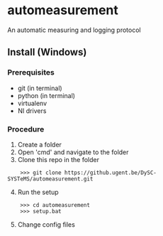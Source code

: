 # automeasurement
An automatic measuring and logging protocol


## Install (Windows)
### Prerequisites
* git (in terminal)
* python (in terminal)
* virtualenv
* NI drivers

### Procedure
1. Create a folder
2. Open 'cmd' and navigate to the folder
3. Clone this repo in the folder
```
    >>> git clone https://github.ugent.be/DySC-SYSTeMS/automeasurement.git
```
4. Run the setup
```
    >>> cd automeasurement
    >>> setup.bat
```
5. Change config files

